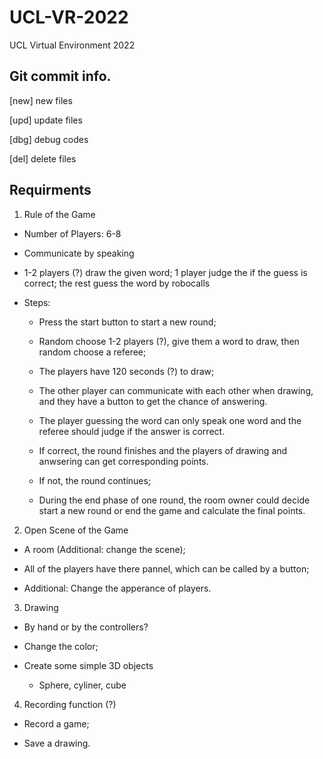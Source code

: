 # UCL-VR-2022
UCL Virtual Environment 2022

## Git commit info.

[new] new files

[upd] update files

[dbg] debug codes

[del] delete files

## Requirments

1. Rule of the Game

+ Number of Players: 6-8

+ Communicate by speaking

+ 1-2 players (?) draw the given word; 1 player judge the if the guess is correct; the rest guess the word by robocalls

+ Steps:

    + Press the start button to start a new round;

    + Random choose 1-2 players (?), give them a word to draw, then random choose a referee;

    + The players have 120 seconds (?) to draw;

    + The other player can communicate with each other when drawing, and they have a button to get the chance of answering. 
    
    + The player guessing the word can only speak one word and the referee should judge if the answer is correct. 
    
    + If correct, the round finishes and the players of drawing and anwsering can get corresponding points.

    + If not, the round continues;

    + During the end phase of one round, the room owner could decide start a new round or end the game and calculate the final points.


2. Open Scene of the Game

+ A room (Additional: change the scene);

+ All of the players have there pannel, which can be called by a button;

+ Additional: Change the apperance of players.

3. Drawing

+ By hand or by the controllers?

+ Change the color;

+ Create some simple 3D objects 
    
    + Sphere, cyliner, cube 

4. Recording function (?)

+ Record a game;

+ Save a drawing.


